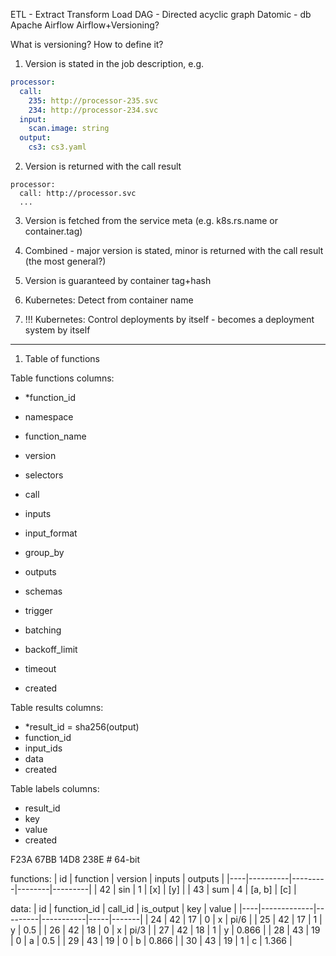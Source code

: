 ETL - Extract Transform Load
DAG - Directed acyclic graph
Datomic - db
Apache Airflow
Airflow+Versioning?

What is versioning? How to define it?
1. Version is stated in the job description, e.g.
```yaml
processor:
  call:
    235: http://processor-235.svc
    234: http://processor-234.svc
  input:
    scan.image: string
  output:
    cs3: cs3.yaml
```

2. Version is returned with the call result
```
processor:
  call: http://processor.svc
  ...
```

3. Version is fetched from the service meta (e.g. k8s.rs.name or container.tag)

4. Combined - major version is stated, minor is returned with the call result (the most general?)

5. Version is guaranteed by container tag+hash

6. Kubernetes: Detect from container name

7. !!! Kubernetes: Control deployments by itself - becomes a deployment system by itself

---

1. Table of functions

Table functions
columns:
- *function_id
- namespace
- function_name
- version

- selectors
- call
- inputs
- input_format
- group_by
- outputs
- schemas

- trigger
- batching
- backoff_limit
- timeout
- created

Table results
columns:
- *result_id = sha256(output)
- function_id
- input_ids
- data
- created

Table labels
columns:
- result_id
- key
- value
- created


F23A 67BB 14D8 238E  # 64-bit


functions:
| id | function | version | inputs | outputs |
|----|----------|---------|--------|---------|
| 42 | sin      | 1       | [x]    | [y]     |
| 43 | sum      | 4       | [a, b] | [c]     |

data:
| id | function_id | call_id | is_output | key | value |
|----|-------------|---------|-----------|-----|-------|
| 24 | 42          | 17      | 0         | x   | pi/6  |
| 25 | 42          | 17      | 1         | y   | 0.5   |
| 26 | 42          | 18      | 0         | x   | pi/3  |
| 27 | 42          | 18      | 1         | y   | 0.866 |
| 28 | 43          | 19      | 0         | a   | 0.5   |
| 29 | 43          | 19      | 0         | b   | 0.866 |
| 30 | 43          | 19      | 1         | c   | 1.366 |

